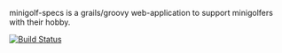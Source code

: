 minigolf-specs is a grails/groovy web-application to support minigolfers with their hobby.

[![Build Status](https://travis-ci.org/bobbyout/minigolf-specs.png)](https://travis-ci.org/bobbyout/minigolf-specs)